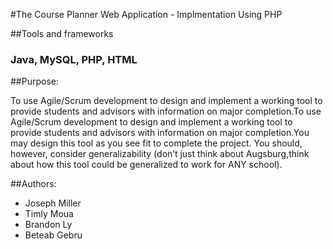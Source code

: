 ﻿
#The Course Planner Web Application - Implmentation Using PHP

##Tools and frameworks
### Java, MySQL, PHP, HTML



##Purpose:

To use Agile/Scrum development to design and implement a working tool to provide students 
and advisors with information on major completion.To use Agile/Scrum development to
design and implement a working tool to provide students and advisors with information 
on major completion.You may design this tool as you see fit to complete the project. You 
should, however, consider generalizability (don’t just think about Augsburg,think about 
how this tool could be generalized to work for ANY school).


##Authors:
- Joseph Miller
- Timly Moua
- Brandon Ly
- Beteab Gebru

